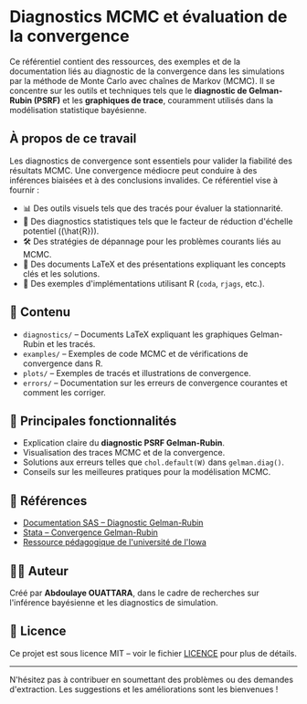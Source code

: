 # Diagnostics MCMC et évaluation de la convergence

Ce référentiel contient des ressources, des exemples et de la documentation liés au diagnostic de la convergence dans les simulations par la méthode de Monte Carlo avec chaînes de Markov (MCMC). Il se concentre sur les outils et techniques tels que le **diagnostic de Gelman-Rubin (PSRF)** et les **graphiques de trace**, couramment utilisés dans la modélisation statistique bayésienne.

## À propos de ce travail

Les diagnostics de convergence sont essentiels pour valider la fiabilité des résultats MCMC. Une convergence médiocre peut conduire à des inférences biaisées et à des conclusions invalides. Ce référentiel vise à fournir :

- 📊 Des outils visuels tels que des tracés pour évaluer la stationnarité.
- 🧪 Des diagnostics statistiques tels que le facteur de réduction d'échelle potentiel (\(\hat{R}\)).
- 🛠 Des stratégies de dépannage pour les problèmes courants liés au MCMC.
- 📄 Des documents LaTeX et des présentations expliquant les concepts clés et les solutions.
- 🧩 Des exemples d'implémentations utilisant R (`coda`, `rjags`, etc.).

## 📂 Contenu

- `diagnostics/` – Documents LaTeX expliquant les graphiques Gelman-Rubin et les tracés.
- `examples/` – Exemples de code MCMC et de vérifications de convergence dans R.
- `plots/` – Exemples de tracés et illustrations de convergence.
- `errors/` – Documentation sur les erreurs de convergence courantes et comment les corriger.

## 📎 Principales fonctionnalités

- Explication claire du **diagnostic PSRF Gelman-Rubin**.
- Visualisation des traces MCMC et de la convergence.
- Solutions aux erreurs telles que `chol.default(W)` dans `gelman.diag()`.
- Conseils sur les meilleures pratiques pour la modélisation MCMC.

## 🔗 Références

- [Documentation SAS – Diagnostic Gelman-Rubin](https://documentation.sas.com/doc/en/pgmsascdc/9.4_3.4/statug/statug_mcmc_examples30.htm)
- [Stata – Convergence Gelman-Rubin](https://www.stata.com/features/overview/gelman-rubin-convergence-diagnostic/)
- [Ressource pédagogique de l'université de l'Iowa](https://myweb.uiowa.edu/pbreheny/uk/teaching/701/notes/3-5.pdf)

## 🧑‍💻 Auteur

Créé par **Abdoulaye OUATTARA**, dans le cadre de recherches sur l'inférence bayésienne et les diagnostics de simulation.

## 📜 Licence

Ce projet est sous licence MIT – voir le fichier [LICENCE](LICENCE) pour plus de détails.

---

N'hésitez pas à contribuer en soumettant des problèmes ou des demandes d'extraction. Les suggestions et les améliorations sont les bienvenues !
